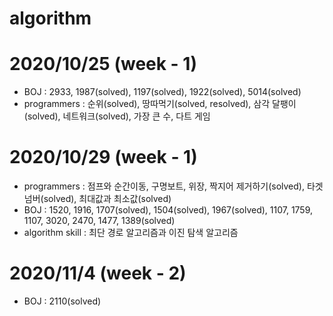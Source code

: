 # algorithm
# 2020/10/25 (week - 1)
  - BOJ : 2933, 1987(solved), 1197(solved), 1922(solved), 5014(solved)
  - programmers : 순위(solved), 땅따먹기(solved, resolved), 삼각 달팽이(solved), 네트워크(solved), 가장 큰 수, 다트 게임

# 2020/10/29 (week - 1)
  - programmers : 점프와 순간이동, 구명보트, 위장, 짝지어 제거하기(solved), 타겟 넘버(solved), 최대값과 최소값(solved)
  - BOJ : 1520, 1916, 1707(solved), 1504(solved), 1967(solved), 1107, 1759, 1107, 3020, 2470, 1477, 1389(solved)
  - algorithm skill : 최단 경로 알고리즘과 이진 탐색 알고리즘

# 2020/11/4 (week - 2)
  - BOJ : 2110(solved)
